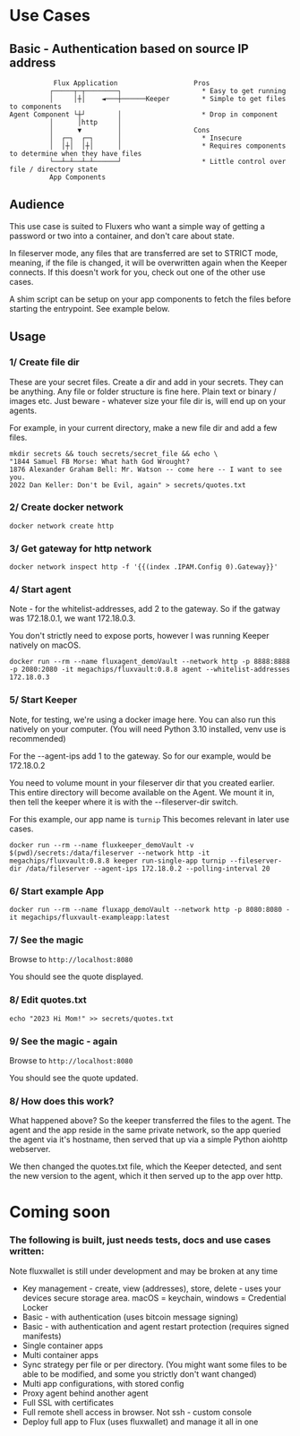 # Use Cases

## Basic - Authentication based on source IP address

```
           Flux Application                   Pros
          ┌─────┬─┬────────┐                    * Easy to get running
          │     │┼│    ◄───┼──────Keeper        * Simple to get files to components
Agent Component └┼┘        │                    * Drop in component
          │      │http     │
          │      ▼         │                  Cons
          │  ┌─┐  ┌─┐      │                    * Insecure
          │  │┼│  │┼│      │                    * Requires components to determine when they have files
          └──┴─┴──┴─┴──────┘                    * Little control over file / directory state
          App Components
```

## Audience

This use case is suited to Fluxers who want a simple way of getting a password or two into a container, and don't care about state.

In fileserver mode, any files that are transferred are set to STRICT mode, meaning, if the file is changed, it will be overwritten again when the Keeper connects. If this doesn't work for you, check out one of the other use cases.

A shim script can be setup on your app components to fetch the files before starting the entrypoint. See example below.

## Usage

### 1/ Create file dir

These are your secret files. Create a dir and add in your secrets. They can be anything. Any file or folder structure is fine here. Plain text or binary / images etc. Just beware - whatever size your file dir is, will end up on your agents.

For example, in your current directory, make a new file dir and add a few files.

```
mkdir secrets && touch secrets/secret_file && echo \
"1844 Samuel FB Morse: What hath God Wrought?
1876 Alexander Graham Bell: Mr. Watson -- come here -- I want to see you.
2022 Dan Keller: Don't be Evil, again" > secrets/quotes.txt
```

### 2/ Create docker network

```
docker network create http
```

### 3/ Get gateway for http network

```
docker network inspect http -f '{{(index .IPAM.Config 0).Gateway}}'
```

### 4/ Start agent

Note - for the whitelist-addresses, add 2 to the gateway. So if the gatway was 172.18.0.1, we want 172.18.0.3.

You don't strictly need to expose ports, however I was running Keeper natively on macOS.

```
docker run --rm --name fluxagent_demoVault --network http -p 8888:8888 -p 2080:2080 -it megachips/fluxvault:0.8.8 agent --whitelist-addresses 172.18.0.3
```

### 5/ Start Keeper

Note, for testing, we're using a docker image here. You can also run this natively on your computer. (You will need Python 3.10 installed, venv use is recommended)

For the --agent-ips add 1 to the gateway. So for our example, would be 172.18.0.2

You need to volume mount in your fileserver dir that you created earlier. This entire directory will become available on the Agent. We mount it in, then tell the keeper where it is with the --fileserver-dir switch.

For this example, our app name is `turnip` This becomes relevant in later use cases.

```
docker run --rm --name fluxkeeper_demoVault -v $(pwd)/secrets:/data/fileserver --network http -it megachips/fluxvault:0.8.8 keeper run-single-app turnip --fileserver-dir /data/fileserver --agent-ips 172.18.0.2 --polling-interval 20
```

### 6/ Start example App

```
docker run --rm --name fluxapp_demoVault --network http -p 8080:8080 -it megachips/fluxvault-exampleapp:latest
```

### 7/ See the magic

Browse to `http://localhost:8080`

You should see the quote displayed.

### 8/ Edit quotes.txt

```
echo "2023 Hi Mom!" >> secrets/quotes.txt
```

### 9/ See the magic - again

Browse to `http://localhost:8080`

You should see the quote updated.

### 8/ How does this work?

What happened above? So the keeper transferred the files to the agent. The agent and the app reside in the same private network, so the app queried the agent via it's hostname, then served that up via a simple Python aiohttp webserver.

We then changed the quotes.txt file, which the Keeper detected, and sent the new version to the agent, which it then served up to the app over http.

# Coming soon

### The following is built, just needs tests, docs and use cases written:

Note fluxwallet is still under development and may be broken at any time

* Key management - create, view (addresses), store, delete - uses your devices secure storage area. macOS = keychain, windows = Credential Locker
* Basic - with authentication (uses bitcoin message signing)
* Basic - with authentication and agent restart protection (requires signed manifests)
* Single container apps
* Multi container apps
* Sync strategy per file or per directory. (You might want some files to be able to be modified, and some you strictly don't want changed)
* Multi app configurations, with stored config
* Proxy agent behind another agent
* Full SSL with certificates
* Full remote shell access in browser. Not ssh - custom console
* Deploy full app to Flux (uses fluxwallet) and manage it all in one